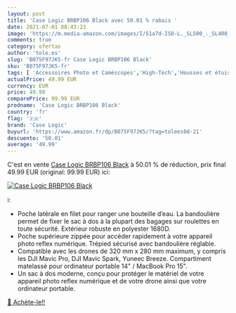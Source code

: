 ```yaml
---
layout: post
title: 'Case Logic BRBP106 Black avec 50.01 % rabais '
date: 2021-07-01 08:43:23
image: 'https://m.media-amazon.com/images/I/51a7d-ISO-L._SL500_._SL400_.jpg'
comments: true
category: ofertas
author: 'tole.es'
slug: 'B075F97JK5-fr Case Logic BRBP106 Black'
sku: 'B075F97JK5-fr'
tags: [ 'Accessoires Photo et Caméscopes','High-Tech','Housses et étuis pour appareils photo et caméscopes','Housses pour appareils photo','Photo et caméscopes','case logic', ]
actualPrice: 49.99 EUR
currency: EUR
price: 49.99
comparePrice: 99.99 EUR
prodname: 'Case Logic BRBP106 Black'
country: 'fr'
flag: '🇫🇷'
brand: 'Case Logic'
buyurl: 'https://www.amazon.fr/dp/B075F97JK5/?tag=tolees0d-21'
descuento: '50.01'
average: '49.99'
---
```


C'est en vente [Case Logic BRBP106 Black](https://www.amazon.fr/dp/B075F97JK5/?tag=tolees0d-21)  à  50.01 % de réduction, prix final  49.99 EUR (original: 99.99 EUR) ici:

[![Case Logic BRBP106 Black](https://m.media-amazon.com/images/I/51a7d-ISO-L._SL500_._SL400_.jpg)](https://www.amazon.fr/dp/B075F97JK5/?tag=tolees0d-21)

ℹ️:

- Poche latérale en filet pour ranger une bouteille d’eau. La bandoulière permet de fixer le sac à dos à la plupart des bagages sur roulettes en toute sécurité. Extérieur robuste en polyester 1680D.
- Poche supérieure zippée pour accéder rapidement à votre appareil photo reflex numérique. Trépied sécurisé avec bandoulière réglable.
- Compatible avec les drones de 320 mm x 280 mm maximum, y compris les DJI Mavic Pro, DJI Mavic Spark, Yuneec Breeze. Compartiment matelassé pour ordinateur portable 14" / MacBook Pro 15".
- Un sac à dos moderne, conçu pour protéger le matériel de votre appareil photo reflex numérique et de votre drone ainsi que votre ordinateur portable.

[🛒 Achète-le!!](https://www.amazon.fr/dp/B075F97JK5/?tag=tolees0d-21)
